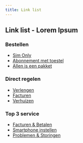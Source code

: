 ```yaml
---
title: Link list
---
```


## Link list - Lorem Ipsum

<div class="row">
    <div class="column-tablet-4">
        <h3 class="link-list-title">Bestellen</h3>
        <ul class="link-list">
            <li class="link-list-item"><a href="#">Sim Only</a></li>
            <li class="link-list-item"><a href="#">Abonnement met toestel</a></li>
            <li class="link-list-item"><a href="#">Allen is een pakket</a></li>
        </ul>
    </div>
    <div class="column-tablet-4">
        <h3 class="link-list-title">Direct regelen</h3>
        <ul class="link-list">
            <li class="link-list-item"><a href="#">Verlengen</a></li>
            <li class="link-list-item"><a href="#">Facturen</a></li>
            <li class="link-list-item"><a href="#">Verhuizen</a></li>
        </ul>
    </div>
    <div class="column-tablet-4">
        <h3 class="link-list-title">Top 3 service</h3>
        <ul class="link-list">
            <li class="link-list-item"><a href="#">Facturen & Betalen</a></li>
            <li class="link-list-item"><a href="#">Smartphone instellen</a></li>
            <li class="link-list-item"><a href="#">Problemen & Storingen</a></li>
        </ul>
    </div>
</div>
